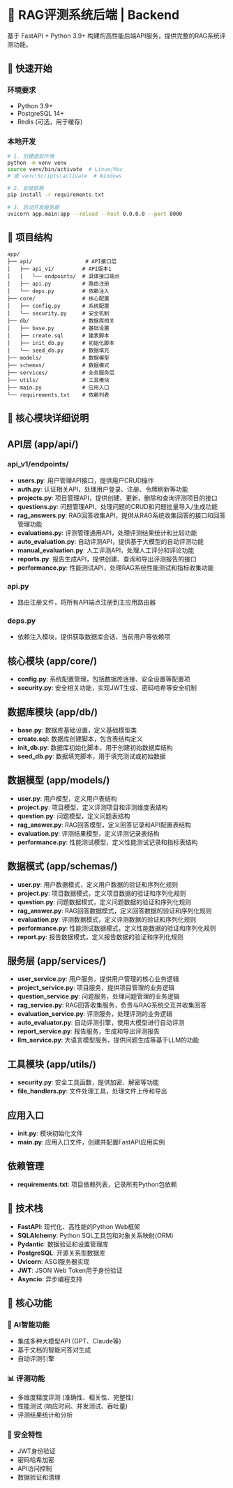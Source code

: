 # 🔧 RAG评测系统后端 | Backend

基于 FastAPI + Python 3.9+ 构建的高性能后端API服务，提供完整的RAG系统评测功能。

## 🚀 快速开始

### 环境要求
- Python 3.9+
- PostgreSQL 14+
- Redis (可选，用于缓存)

### 本地开发

```bash
# 1. 创建虚拟环境
python -m venv venv
source venv/bin/activate  # Linux/Mac
# 或 venv\Scripts\activate  # Windows

# 2. 安装依赖
pip install -r requirements.txt

# 3. 启动开发服务器
uvicorn app.main:app --reload --host 0.0.0.0 --port 8000
```

## 📁 项目结构

```
app/
├── api/                 # API接口层
│   ├── api_v1/         # API版本1
│   │   └── endpoints/  # 具体接口端点
│   ├── api.py          # 路由注册
│   └── deps.py         # 依赖注入
├── core/               # 核心配置
│   ├── config.py       # 系统配置
│   └── security.py     # 安全机制
├── db/                 # 数据库相关
│   ├── base.py         # 基础设置
│   ├── create.sql      # 建表脚本
│   ├── init_db.py      # 初始化脚本
│   └── seed_db.py      # 数据填充
├── models/             # 数据模型
├── schemas/            # 数据模式
├── services/           # 业务服务层
├── utils/              # 工具模块
├── main.py             # 应用入口
└── requirements.txt    # 依赖列表
```

## 🧩 核心模块详细说明

## API层 (app/api/)

### api_v1/endpoints/
- **users.py**: 用户管理API接口，提供用户CRUD操作
- **auth.py**: 认证相关API，处理用户登录、注册、令牌刷新等功能
- **projects.py**: 项目管理API，提供创建、更新、删除和查询评测项目的接口
- **questions.py**: 问题管理API，处理问题的CRUD和问题批量导入/生成功能
- **rag_answers.py**: RAG回答收集API，提供从RAG系统收集回答的接口和回答管理功能
- **evaluations.py**: 评测管理通用API，处理评测结果统计和比较功能
- **auto_evaluation.py**: 自动评测API，提供基于大模型的自动评测功能
- **manual_evaluation.py**: 人工评测API，处理人工评分和评论功能
- **reports.py**: 报告生成API，提供创建、查询和导出评测报告的接口
- **performance.py**: 性能测试API，处理RAG系统性能测试和指标收集功能

### api.py
- 路由注册文件，将所有API端点注册到主应用路由器

### deps.py
- 依赖注入模块，提供获取数据库会话、当前用户等依赖项

## 核心模块 (app/core/)

- **config.py**: 系统配置管理，包括数据库连接、安全设置等配置项
- **security.py**: 安全相关功能，实现JWT生成、密码哈希等安全机制

## 数据库模块 (app/db/)

- **base.py**: 数据库基础设置，定义基础模型类
- **create.sql**: 数据库创建脚本，包含表结构定义
- **init_db.py**: 数据库初始化脚本，用于创建初始数据库结构
- **seed_db.py**: 数据填充脚本，用于填充测试或初始数据

## 数据模型 (app/models/)

- **user.py**: 用户模型，定义用户表结构
- **project.py**: 项目模型，定义评测项目和评测维度表结构
- **question.py**: 问题模型，定义问题表结构
- **rag_answer.py**: RAG回答模型，定义回答记录和API配置表结构
- **evaluation.py**: 评测结果模型，定义评测记录表结构
- **performance.py**: 性能测试模型，定义性能测试记录和指标表结构

## 数据模式 (app/schemas/)

- **user.py**: 用户数据模式，定义用户数据的验证和序列化规则
- **project.py**: 项目数据模式，定义项目数据的验证和序列化规则
- **question.py**: 问题数据模式，定义问题数据的验证和序列化规则
- **rag_answer.py**: RAG回答数据模式，定义回答数据的验证和序列化规则
- **evaluation.py**: 评测数据模式，定义评测数据的验证和序列化规则
- **performance.py**: 性能测试数据模式，定义性能数据的验证和序列化规则
- **report.py**: 报告数据模式，定义报告数据的验证和序列化规则

## 服务层 (app/services/)

- **user_service.py**: 用户服务，提供用户管理的核心业务逻辑
- **project_service.py**: 项目服务，提供项目管理的业务逻辑
- **question_service.py**: 问题服务，处理问题管理的业务逻辑
- **rag_service.py**: RAG回答收集服务，负责与RAG系统交互并收集回答
- **evaluation_service.py**: 评测服务，处理评测的业务逻辑
- **auto_evaluator.py**: 自动评测引擎，使用大模型进行自动评测
- **report_service.py**: 报告服务，生成和导出评测报告
- **llm_service.py**: 大语言模型服务，提供问题生成等基于LLM的功能

## 工具模块 (app/utils/)

- **security.py**: 安全工具函数，提供加密、解密等功能
- **file_handlers.py**: 文件处理工具，处理文件上传和导出

## 应用入口

- **__init__.py**: 模块初始化文件
- **main.py**: 应用入口文件，创建并配置FastAPI应用实例

## 依赖管理

- **requirements.txt**: 项目依赖列表，记录所有Python包依赖

## 🎨 技术栈

- **FastAPI**: 现代化、高性能的Python Web框架
- **SQLAlchemy**: Python SQL工具包和对象关系映射(ORM)
- **Pydantic**: 数据验证和设置管理库
- **PostgreSQL**: 开源关系型数据库
- **Uvicorn**: ASGI服务器实现
- **JWT**: JSON Web Token用于身份验证
- **Asyncio**: 异步编程支持

## 🔧 核心功能

### 🤖 AI智能功能
- 集成多种大模型API (GPT、Claude等)
- 基于文档的智能问答对生成
- 自动评测引擎

### 📊 评测功能
- 多维度精度评测 (准确性、相关性、完整性)
- 性能测试 (响应时间、并发测试、吞吐量)
- 评测结果统计和分析

### 🔐 安全特性
- JWT身份验证
- 密码哈希加密
- API访问控制
- 数据验证和清理

